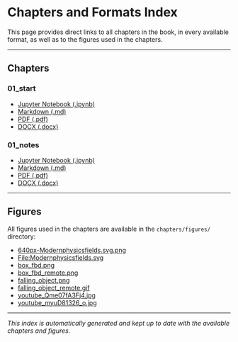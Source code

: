 # Chapters and Formats Index

This page provides direct links to all chapters in the book, in every available format, as well as to the figures used in the chapters.

---

## Chapters

### 01_start
- [Jupyter Notebook (.ipynb)](../notebooks/01_start.ipynb)
- [Markdown (.md)](../chapters/01_start.md)
- [PDF (.pdf)](../chapters/01_start.pdf)
- [DOCX (.docx)](../chapters/01_start.docx)

### 01_notes
- [Jupyter Notebook (.ipynb)](../notebooks/01_notes.ipynb)
- [Markdown (.md)](../chapters/01_notes.md)
- [PDF (.pdf)](../chapters/01_notes.pdf)
- [DOCX (.docx)](../chapters/01_notes.docx)

---

## Figures

All figures used in the chapters are available in the `chapters/figures/` directory:

- [640px-Modernphysicsfields.svg.png](../chapters/figures/640px-Modernphysicsfields.svg.png)
- [File:Modernphysicsfields.svg](../chapters/figures/File:Modernphysicsfields.svg)
- [box_fbd.png](../chapters/figures/box_fbd.png)
- [box_fbd_remote.png](../chapters/figures/box_fbd_remote.png)
- [falling_object.png](../chapters/figures/falling_object.png)
- [falling_object_remote.gif](../chapters/figures/falling_object_remote.gif)
- [youtube_Qme07fA3Fj4.jpg](../chapters/figures/youtube_Qme07fA3Fj4.jpg)
- [youtube_myuD81326_o.jpg](../chapters/figures/youtube_myuD81326_o.jpg)

---

*This index is automatically generated and kept up to date with the available chapters and figures.*
